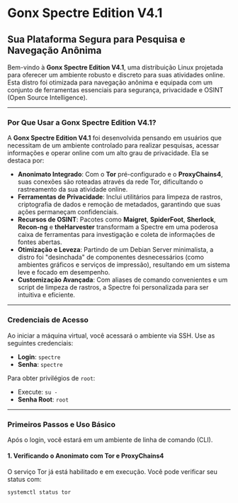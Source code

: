 # Gonx Spectre Edition V4.1

## Sua Plataforma Segura para Pesquisa e Navegação Anônima

Bem-vindo à **Gonx Spectre Edition V4.1**, uma distribuição Linux projetada para oferecer um ambiente robusto e discreto para suas atividades online. Esta distro foi otimizada para navegação anônima e equipada com um conjunto de ferramentas essenciais para segurança, privacidade e OSINT (Open Source Intelligence).

---

### Por Que Usar a Gonx Spectre Edition V4.1?

A **Gonx Spectre Edition V4.1** foi desenvolvida pensando em usuários que necessitam de um ambiente controlado para realizar pesquisas, acessar informações e operar online com um alto grau de privacidade. Ela se destaca por:

* **Anonimato Integrado**: Com o **Tor** pré-configurado e o **ProxyChains4**, suas conexões são roteadas através da rede Tor, dificultando o rastreamento da sua atividade online.
* **Ferramentas de Privacidade**: Inclui utilitários para limpeza de rastros, criptografia de dados e remoção de metadados, garantindo que suas ações permaneçam confidenciais.
* **Recursos de OSINT**: Pacotes como **Maigret**, **SpiderFoot**, **Sherlock**, **Recon-ng** e **theHarvester** transformam a Spectre em uma poderosa caixa de ferramentas para investigação e coleta de informações de fontes abertas.
* **Otimização e Leveza**: Partindo de um Debian Server minimalista, a distro foi "desinchada" de componentes desnecessários (como ambientes gráficos e serviços de impressão), resultando em um sistema leve e focado em desempenho.
* **Customização Avançada**: Com aliases de comando convenientes e um script de limpeza de rastros, a Spectre foi personalizada para ser intuitiva e eficiente.

---

### Credenciais de Acesso

Ao iniciar a máquina virtual, você acessará o ambiente via SSH. Use as seguintes credenciais:

* **Login**: `spectre`
* **Senha**: `spectre`

Para obter privilégios de `root`:

* Execute: `su -`
* **Senha Root**: `root`

---

### Primeiros Passos e Uso Básico

Após o login, você estará em um ambiente de linha de comando (CLI).

#### 1. Verificando o Anonimato com Tor e ProxyChains4

O serviço Tor já está habilitado e em execução. Você pode verificar seu status com:

```bash
systemctl status tor
